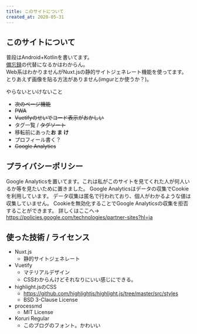 ```yaml
---
title: このサイトについて
created_at: 2020-05-31
---
```

## このサイトについて
普段はAndroid+Kotlinを書いてます。  
[備忘録](https://takusan23.github.io/Bibouroku/)の代替になるかはわからん。  
Web系はわかりませんがNuxt.jsの静的サイトジェネレート機能を使ってます。  
とりあえず画像を貼る方法がありません(imgurとか使うか？)。  

やらないといけないこと
- ~~次のページ機能~~
- ~~PWA~~
- ~~Vuetifyのせいでコード表示がおかしい~~
- タグ一覧 / ~~タグソート~~
- 移転前にあった**お ま け**
- プロフィール書く？
- ~~Google Analytics~~

## プライバシーポリシー

Google Analyticsを置いてます。これは私がこのサイトを見てくれた人が何人いるか等を見たいために置きました。
Google Analyticsはデータの収集でCookieを利用しています。
データ収集は匿名で行われており、個人がわかるような値は収集していません。
Cookieを無効化することでGoogle Analyticsの収集を拒否することができます。
詳しくはここへ→ https://policies.google.com/technologies/partner-sites?hl=ja



## 使った技術 / ライセンス
- Nuxt.js
    - 静的サイトジェネレート
- Vuetify
    - マテリアルデザイン
    - CSSわからんけどそれなりにいい感じにできる。    
- highlight.jsのCSS
    - https://github.com/highlightjs/highlight.js/tree/master/src/styles
    - BSD 3-Clause License
- processmd
    - MIT License
- Koruri Regular
    - このブログのフォント。かわいい
